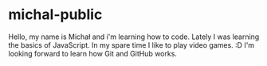 # michal-public
Hello, my name is Michał and i'm learning how to code.
Lately I was learning the basics of JavaScript.
In my spare time I like to play video games. :D
I'm looking forward to learn how Git and GitHub works.
